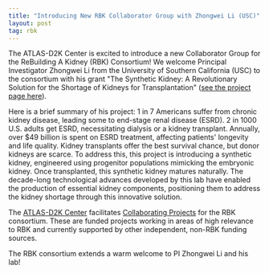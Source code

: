 ```yaml
---
title: "Introducing New RBK Collaborator Group with Zhongwei Li (USC)"
layout: post
tag: rbk
---
```


The ATLAS-D2K Center is excited to introduce a new Collaborator Group for the ReBuilding A Kidney (RBK) Consortium! We welcome Principal Investigator Zhongwei Li from the University of Southern California (USC) to the consortium with his grant "The Synthetic Kidney: A Revolutionary Solution for the Shortage of Kidneys for Transplantation" ([see the project page here](/projects/synthetic-kidney/)).

Here is a brief summary of his project: 1 in 7 Americans suffer from chronic kidney disease, leading some to end-stage renal disease (ESRD). 2 in 1000 U.S. adults get ESRD, necessitating dialysis or a kidney transplant. Annually, over $49 billion is spent on ESRD treatment, affecting patients' longevity and life quality. Kidney transplants offer the best survival chance, but donor kidneys are scarce. To address this, this project is introducing a synthetic kidney, engineered using progenitor populations mimicking the embryonic kidney. Once transplanted, this synthetic kidney matures naturally. The decade-long technological advances developed by this lab have enabled the production of essential kidney components, positioning them to address the kidney shortage through this innovative solution.

The [ATLAS-D2K Center](https://www.atlas-d2k.org/) facilitates [Collaborating Projects](https://www.atlas-d2k.org/collaboration/rbk-collab/) for the RBK consortium. These are funded projects working in areas of high relevance to RBK and currently supported by other independent, non-RBK funding sources.

The RBK consortium extends a warm welcome to PI Zhongwei Li and his lab!
